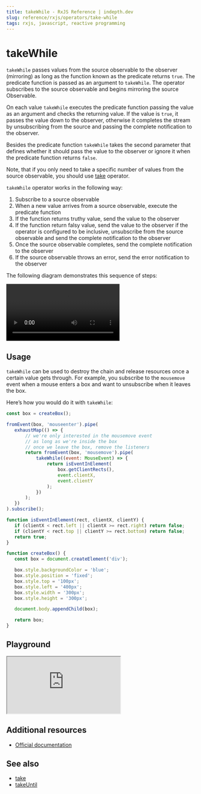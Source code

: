 ```yaml
---
title: takeWhile - RxJS Reference | indepth.dev
slug: reference/rxjs/operators/take-while
tags: rxjs, javascript, reactive programming
---
```


# takeWhile

`takeWhile` passes values from the source observable to the observer (mirroring) as long as the function known as the predicate returns `true`. The predicate function is passed as an argument to `takeWhile`. The operator subscribes to the source observable and begins mirroring the source Observable. 

On each value `takeWhile` executes the predicate function passing the value as an argument and checks the returning value. If the value is `true`, it passes the value down to the observer, otherwise it completes the stream by unsubscribing from the source and passing the complete notification to the observer. 

Besides the predicate function `takeWhile` takes the second parameter that defines whether it should pass the value to the observer or ignore it when the predicate function returns `false`.

Note, that if you only need to take a specific number of values from the source observable, you should use [take](https://indepth.dev/reference/rxjs/operators/take) operator.

`takeWhile` operator works in the following way:

1. Subscribe to a source observable
2. When a new value arrives from a source observable, execute the predicate function
3. If the function returns truthy value, send the value to the observer
4. If the function return falsy value, send the value to the observer if the operator is configured to be inclusive, unsubscribe from the source observable and send the complete notification to the observer
5. Once the source observable completes, send the complete notification to the observer
6. If the source observable throws an error, send the error notification to the observer

The following diagram demonstrates this sequence of steps:

<video>
    <source src="https://images.indepth.dev/references/rxjs/operators/take-while.mp4" type="video/mp4">
</video>

## Usage
`takeWhile` can be used to destroy the chain and release resources once a certain value gets through. For example, you subscribe to the `mousemove` event when a mouse enters a box and want to unsubscribe when it leaves the box. 

Here’s how you would do it with `takeWhile`:

```javascript
const box = createBox();

fromEvent(box, 'mouseenter').pipe(
   exhaustMap(() => {
       // we're only interested in the mousemove event
       // as long as we're inside the box
       // once we leave the box, remove the listeners
       return fromEvent(box, 'mousemove').pipe(
           takeWhile((event: MouseEvent) => {
               return isEventInElement(
                   box.getClientRects(),
                   event.clientX,
                   event.clientY
               );
           })
       );
   })
).subscribe();

function isEventInElement(rect, clientX, clientY) {
   if (clientX < rect.left || clientX >= rect.right) return false;
   if (clientY < rect.top || clientY >= rect.bottom) return false;
   return true;
}

function createBox() {
   const box = document.createElement('div');

   box.style.backgroundColor = 'blue';
   box.style.position = 'fixed';
   box.style.top = '100px';
   box.style.left = '400px';
   box.style.width = '300px';
   box.style.height = '300px';

   document.body.appendChild(box);

   return box;
}
```

## Playground

<iframe src="https://stackblitz.com/edit/indepth-rxjs-take-while?embed=1&file=index.ts"></iframe>

## Additional resources

- [Official documentation](https://rxjs.dev/api/operators/takeWhile)

## See also

- [take](https://indepth.dev/reference/rxjs/operators/take)
- [takeUntil](https://indepth.dev/reference/rxjs/operators/take-until)
